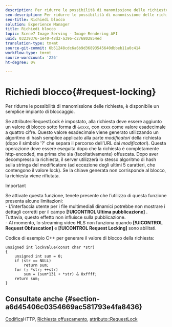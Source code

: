 ```yaml
---
description: Per ridurre le possibilità di manomissione delle richieste, è disponibile un semplice impianto di bloccaggio.
seo-description: Per ridurre le possibilità di manomissione delle richieste, è disponibile un semplice impianto di bloccaggio.
seo-title: Richiedi blocco
solution: Experience Manager
title: Richiedi blocco
topic: Scene7 Image Serving - Image Rendering API
uuid: 03239376-1e40-48d2-a396-c276802854ed
translation-type: tm+mt
source-git-commit: 6b51248cdc6a6b9d36893545640dbbeb11a0c414
workflow-type: tm+mt
source-wordcount: '226'
ht-degree: 0%

---
```



# Richiedi blocco{#request-locking}

Per ridurre le possibilità di manomissione delle richieste, è disponibile un semplice impianto di bloccaggio.

Se attribute::RequestLock è impostato, alla richiesta deve essere aggiunto un valore di blocco sotto forma di `&xxxx`, con xxxx come valore esadecimale a quattro cifre. Questo valore esadecimale viene generato utilizzando un algoritmo di hash semplice applicato alla parte *modificatori* della richiesta (dopo il simbolo &#39;?&#39; che separa il percorso dell’URL dai *modificatori*). Questa operazione deve essere eseguita dopo che la richiesta è completamente http-encoded, ma prima che sia (facoltativamente) offuscata. Dopo aver decompresso la richiesta, il server utilizzerà lo stesso algoritmo di hash sulla stringa del modificatore (ad eccezione degli ultimi 5 caratteri, che contengono il valore lock). Se la chiave generata non corrisponde al blocco, la richiesta viene rifiutata.

>[!IMPORTANT]
>
>Se attivate questa funzione, tenete presente che l’utilizzo di questa funzione presenta alcune limitazioni:<br>- L’interfaccia utente per i file multimediali dinamici potrebbe non mostrare i dettagli corretti per il campo **[!UICONTROL Ultima pubblicazione]** . Tuttavia, questo effetto non influisce sulla pubblicazione.<br>- Al momento, lo streaming video HLS non funziona quando **[!UICONTROL Request Obfuscation]** e **[!UICONTROL Request Locking]** sono abilitati.

Codice di esempio C++ per generare il valore di blocco della richiesta:

```
unsigned int lockValue(const char *str) 
{ 
    unsigned int sum = 0; 
    if (str == NULL) 
        return sum; 
    for (; *str; ++str) 
        sum = (sum*131 + *str) & 0xffff; 
    return sum; 
} 
```

## Consultate anche {#section-a6d45406c0354669ac581793e4fa8436}

[Codifica](../../../../../is-api/http-ref/image-serving-api-ref/c-http-protocol-reference/c-syntax-and-features/r-http-encoding.md#reference-bb34dd13f316462695448acfa8f92df7)HTTP, [Richiesta offuscamento](../../../../../is-api/http-ref/image-serving-api-ref/c-http-protocol-reference/c-syntax-and-features/r-request-obfuscation.md#reference-895f65d6796c43bb9bad21a676ed714d), [attributo::RequestLock](../../../../../is-api/image-catalog/image-serving-api-ref/c-image-catalog-reference/c-attributes-reference/r-requestlock.md#reference-8bbe2f581be847d3b9fa123e8e5e94b0)
